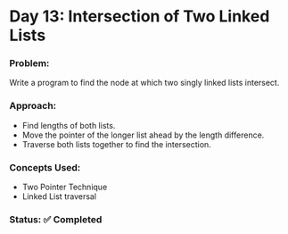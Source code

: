 # Day 13: Intersection of Two Linked Lists

### Problem:
Write a program to find the node at which two singly linked lists intersect.

### Approach:
- Find lengths of both lists.
- Move the pointer of the longer list ahead by the length difference.
- Traverse both lists together to find the intersection.

### Concepts Used:
- Two Pointer Technique
- Linked List traversal

### Status: ✅ Completed
